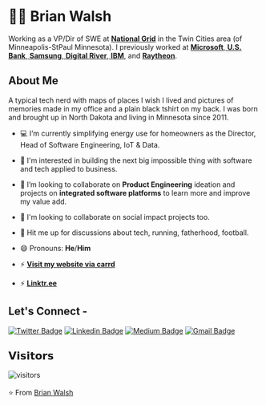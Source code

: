 # :man_technologist: Brian Walsh

Working as a VP/Dir of SWE at <a href="https://www.NationalGrid.com/"> <b>National Grid</b></a> in the Twin Cities area (of Minneapolis-StPaul Minnesota). I  previously worked at <a href="https://www.microsoft.com/"> <b>Microsoft</b></a>,<a href="https://www.usbank.com/"> <b>U.S. Bank</b></a>,<a href="https://www.samsung.com/"> <b>Samsung</b></a>,<a href="https://www.digitalriver.com/"> <b>Digital River</b></a>,<a href="https://www.IBM.com/"> <b>IBM</b></a>, and <a href="https://http://www.Raytheon.com/"> <b>Raytheon</b></a>.

## About Me

A typical tech nerd with maps of places I wish I lived and pictures of memories made in my office and a plain black tshirt on my back. I was born and brought up in North Dakota and living in Minnesota since 2011.

- 💻 I’m currently simplifying energy use for homeowners as the Director, Head of Software Engineering, IoT & Data.

- 🌱 I'm interested in building the next big impossible thing with software and tech applied to business. 

- 🔭 I’m looking to collaborate on **Product Engineering** ideation and projects on **integrated software platforms** to learn more and improve my value add.

- 👯 I'm looking to collaborate on social impact projects too.

- 💬 Hit me up for discussions about tech, running, fatherhood, football.

- 😄 Pronouns: **He**/**Him**

- ⚡ <a href="https://brianwalsh.carrd.co"> <b>Visit my website via carrd</b></a> 

- ⚡ <a href="https://linktre.ee/bwalsh"> <b>Linktr.ee</b></a>

## Let's Connect -

[![Twitter Badge](https://img.shields.io/badge/-@brijwalsh-1ca0f1?style=flat-square&labelColor=1ca0f1&logo=twitter&logoColor=white&link=https://twitter.com/brijwalsh)](https://twitter.com/brijwalsh) 
[![Linkedin Badge](https://img.shields.io/badge/-brijwalsh-blue?style=flat-square&logo=Linkedin&logoColor=white&link=https://www.linkedin.com/in/brijwalsh/)](https://www.linkedin.com/in/brijwalsh)
[![Medium Badge](https://img.shields.io/badge/-@brijwalsh-03a57a?style=flat-square&labelColor=000000&logo=Medium&link=https://medium.com/@brijwalsh)](https://medium.com/@brijwalsh)
[![Gmail Badge](https://img.shields.io/badge/-walshbrianj@gmail.com-c14438?style=flat-square&logo=Gmail&logoColor=white&link=mailto:walshbrianj@gmail.com)](mailto:walshbrianj@gmail.com)

## 𝗩𝗶𝘀𝗶𝘁𝗼𝗿𝘀

![visitors](https://visitor-badge.glitch.me/badge?page_id=brijwalsh.brijwalsh)
<br><br>
⭐ From [Brian Walsh](https://github.com/brijwalsh)

<!--
**brijwalsh/brijwalsh** is a ✨ _special_ ✨ repository because its `README.md` (this file) appears on your GitHub profile.

Here are some ideas to get you started:

- 🔭 I’m currently working on ...
- 🌱 I’m currently learning ...
- 👯 I’m looking to collaborate on ...
- 🤔 I’m looking for help with ...
- 💬 Ask me about ...
- 📫 How to reach me: ...
- 😄 Pronouns: ...
- ⚡ Fun fact: ...
-->
